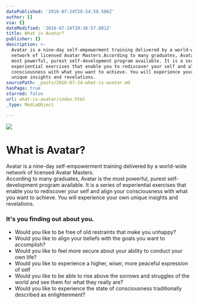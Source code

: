```yaml
---
datePublished: '2016-07-24T20:54:58.586Z'
author: []
via: {}
dateModified: '2016-07-24T20:36:57.801Z'
title: What is Avatar?
publisher: {}
description: >-
  Avatar is a nine-day self-empowerment training delivered by a world-wide
  network of licensed Avatar Masters.According to many graduates, Avatar is the
  most powerful, purest self-development program available. It is a series of
  experiential exercises that enable you to rediscover your self and align your
  consciousness with what you want to achieve. You will experience your own
  unique insights and revelations.
sourcePath: _posts/2016-07-24-what-is-avatar.md
hasPage: true
starred: false
url: what-is-avatar/index.html
_type: MediaObject

---
```

![](https://the-grid-user-content.s3-us-west-2.amazonaws.com/8f10562f-2773-4568-b60e-fc9b0c92ab79.jpg)

# What is Avatar?

Avatar is a nine-day self-empowerment training delivered by a world-wide network of licensed Avatar Masters.  
According to many graduates, Avatar is the most powerful, purest self-development program available. It is a series of experiential exercises that enable you to rediscover your self and align your consciousness with what you want to achieve. You will experience your own unique insights and revelations.

### **It's you finding out about you.**

* Would you like to be free of old restraints that make you unhappy?
* Would you like to align your beliefs with the goals you want to accomplish?
* Would you like to feel more secure about your ability to conduct your own life?
* Would you like to experience a higher, wiser, more peaceful expression of self
* Would you like to be able to rise above the sorrows and struggles of the world and see them for what they really are?
* Would you like to experience the state of consciousness traditionally described as enlightenment?